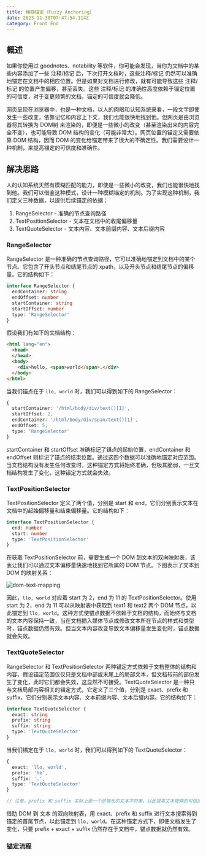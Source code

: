 ```yaml
---
title: 模糊锚定（Fuzzy Anchoring）
date: 2023-11-30T07:47:54.114Z
category: Front End
---
```


## 概述

如果你使用过 goodnotes、notability 等软件，你可能会发现，当你为文档中的某些内容添加了一些 注释/标记 后，下次打开文档时，这些注释/标记 仍然可以准确地锚定在文档中的相应位置。但是如果对文档进行修改，就有可能导致这些 注释/标记 的位置产生偏移，甚至丢失。这些 注释/标记 的准确性高度依赖于锚定位置的可信度，对于变更频繁的文档，锚定的可信度就会降低。

网页呈现在浏览器中，也是一种文档，以人的肉眼和认知系统来看，一段文字即使发生一些改变，依靠记忆和内容上下文，我们也能很快地找到他。但网页是由浏览器将其转换为 DOM树 来渲染的，即便是一些微小的改变（甚至渲染出来的内容完全不变），也可能导致 DOM 结构的变化（可能非常大）。网页位置的锚定又需要依靠 DOM 结构，因而 DOM 的变化给锚定带来了很大的不确定性。我们需要设计一种机制，来提高锚定的可信度和准确性。

## 解决思路

人的认知系统天然有模糊匹配的能力，即使是一些微小的改变，我们也能很快地找到他。我们可以借鉴这种模式，设计一种模糊锚定的机制。为了实现这种机制，我们定义三种数据，以提供后续锚定的依据：

1. RangeSelector - 准确的节点查询路径
2. TextPositionSelector - 文本在文档中的收尾偏移量
3. TextQuoteSelector - 文本内容、文本前缀内容、文本后缀内容

### RangeSelector

RangeSelector 是一种准确的节点查询路径，它可以准确地锚定到文档中的某个节点。它包含了开头节点和结尾节点的 xpath，以及开头节点和结尾节点的偏移量。它的结构如下：

```ts
interface RangeSelector {
  endContainer: string
  endOffset: number
  startContainer: string
  startOffset: number
  type: 'RangeSelector'
}
```

假设我们有如下的文档结构：

```html 
<html lang="en">
  <head>
  </head>
  <body>
    <div>hello, <span>world</span>.</div>
  </body>
</html>
```

当我们锚点在于 `llo, world` 时，我们可以得到如下的 RangeSelector：

```ts
{
  startContainer: '/html/body/div/text()[1]',
  startOffset: 2,
  endContainer: '/html/body/div/span/text()[1]',
  endOffset: 5,
  type: 'RangeSelector'
}
```

startContainer 和 startOffset 准确标记了锚点的起始位置，endContainer 和 endOffset 则标记了锚点的结束位置。通过这四个数据可以准确地锚定对应范围。当文档结构没有发生任何改变时，这种锚定方式将始终准确，但极其脆弱，一旦文档结构发生了变化，这种锚定方式就会失效。

### TextPositionSelector

TextPositionSelector 定义了两个值，分别是 start 和 end，它们分别表示文本在文档中的起始偏移量和结束偏移量。它的结构如下：

```ts
interface TextPositionSelector {
  end: number
  start: number
  type: 'TextPositionSelector'
}
```

在获取 TextPositionSelector 前，需要生成一个 DOM 到文本的双向映射表，该表让我们可以通过文本偏移量快速地找到它所属的 DOM 节点。下图表示了文本到 DOM 的映射关系：

![dom-text-mapping](https://static.wayne-wu.com/uPic/JvqxhU.png)

因此，`llo, world` 对应着 start 为 2，end 为 11 的 TextPositionSelector。使用 start 为 2，end 为 11 可以从映射表中获取到 text1 和 text2 两个 DOM 节点，以此锚定到 `llo, world`。这种方式使锚点数据不依赖于文档的结构，而始终与文档的文本内容保持一致，当在文档插入媒体节点或修改文本所在节点的样式和类型时，锚点数据仍然有效。但当文本内容改变导致文本偏移量发生变化时，锚点数据就会失效。

### TextQuoteSelector

RangeSelector 和 TextPositionSelector 两种锚定方式依赖于文档整体的结构和内容，假设锚定范围仅仅只是文档中部或末尾上的局部文本，但文档较前的部份发生了变化，此时它们都会失效，这显然不可接受。TextQuoteSelector 是一种只与文档局部内容相关的锚定方式，它定义了三个值，分别是 exact、prefix 和 suffix，它们分别表示文本内容、文本前缀内容、文本后缀内容。它的结构如下：

```ts
interface TextQuoteSelector {
  exact: string
  prefix: string
  suffix: string
  type: 'TextQuoteSelector'
}
```

当我们锚定在于 `llo, world` 时，我们可以得到如下的 TextQuoteSelector：

```ts
{
  exact: 'llo, world',
  prefix: 'he',
  suffix: '.',
  type: 'TextQuoteSelector'
}

// 注意，prefix 和 suffix 实际上是一个足够长的文本字符串，以此提高文本搜索的可信度
```

借助 DOM 到 文本 的双向映射表，用 exact、prefix 和 suffix 进行文本搜索得到锚定的首尾节点，以此锚定到 `llo, world`。在这种锚定方式下，即便文档发生了变化，只要 prefix + exact + suffix 仍然存在于文档中，锚点数据就仍然有效。

### 锚定流程